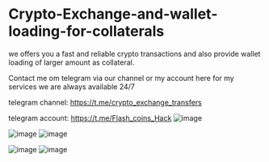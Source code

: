 # Crypto-Exchange-and-wallet-loading-for-collaterals
we offers you a fast and reliable crypto transactions and also provide wallet loading of larger amount as collateral.

Contact me om telegram via our channel or my account here for my services 
we are always available 24/7

telegram channel: https://t.me/crypto_exchange_transfers


telegram account: https://t.me/Flash_coins_Hack
![image](https://github.com/user-attachments/assets/977dbb2a-a922-412d-b6cc-2a7f0544dbd0)


![image](https://github.com/user-attachments/assets/69855ed5-7034-4eef-a6d0-968a101202fe)
![image](https://github.com/user-attachments/assets/a7fd7d55-4eb8-4f10-b7c1-5555af93fdb2)

![image](https://github.com/user-attachments/assets/39810277-1fca-44cd-aeb8-d71e56721755)
![image](https://github.com/user-attachments/assets/bf502525-f932-4326-a05f-bfe0edd7f629)




